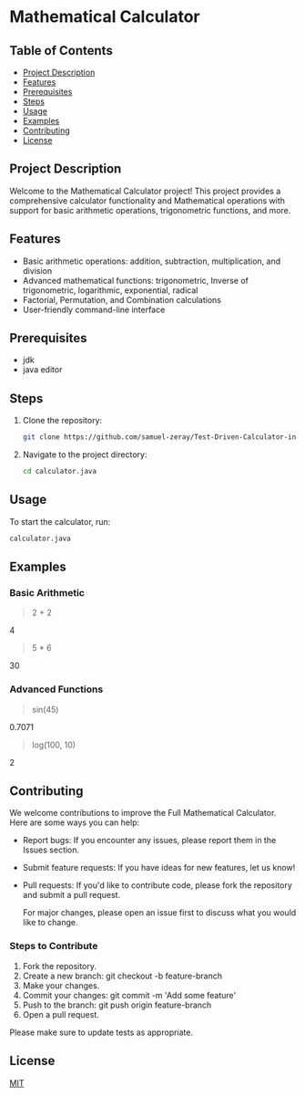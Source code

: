 # Mathematical Calculator
## Table of Contents
- [Project Description](#project-description)
- [Features](#features)
- [Prerequisites](#prerequisites)
- [Steps](#steps)
- [Usage](#usage)
- [Examples](#examples)
- [Contributing](#contributing)
- [License](#license)
## Project Description
Welcome to the Mathematical Calculator project! This project provides a comprehensive calculator functionality and Mathematical operations with support for basic arithmetic operations, trigonometric functions, and more.

## Features

- Basic arithmetic operations: addition, subtraction, multiplication, and division
- Advanced mathematical functions: trigonometric, Inverse of trigonometric, logarithmic, exponential, radical
- Factorial, Permutation,  and Combination calculations
- User-friendly command-line interface
## Prerequisites
- jdk
- java editor
## Steps
1. Clone the repository:
    ```bash
    git clone https://github.com/samuel-zeray/Test-Driven-Calculator-in-java.git
    ```
2. Navigate to the project directory:
    ```bash
    cd calculator.java
    ```
## Usage

To start the calculator, run:
```bash
calculator.java
```
## Examples
### Basic Arithmetic
> 2 + 2

 4 

> 5 * 6

30
### Advanced Functions
> sin(45)

0.7071
> log(100, 10)

2

## Contributing

We welcome contributions to improve the Full Mathematical Calculator. Here are some ways you can help:

- Report bugs: If you encounter any issues, please report them in the Issues section.
- Submit feature requests: If you have ideas for new features, let us know!
- Pull requests: If you'd like to contribute code, please fork the repository and submit a pull request.

  For major changes, please open an issue first
to discuss what you would like to change.
### Steps to Contribute
1. Fork the repository.
2. Create a new branch: git checkout -b feature-branch
3. Make your changes.
4. Commit your changes: git commit -m 'Add some feature'
5. Push to the branch: git push origin feature-branch
6. Open a pull request.

Please make sure to update tests as appropriate.

## License

[MIT](https://choosealicense.com/licenses/mit/)
